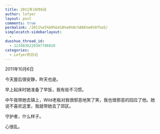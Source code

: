 ```yaml
---
title: 2011年10月6日
author: lofyer
layout: post
comments: true
permalink: /2011%e5%b9%b410%e6%9c%886%e6%97%a5/
simplecatch-sidebarlayout:
  - 
duoshuo_thread_id:
  - 1234836220387786820
categories:
  - Lofyer的日记
---
```

2011年10月6日

今天屋后很安静，昨天也是。

早上起床时她准备了早饭，我有些不习惯。

中午我带她去镇上，Wild老板对我很邪恶地笑了笑，我也很邪恶的回应了他。她说不喜欢这里，我就带她去了郊区。

守护者，什么样子。

心很乱。